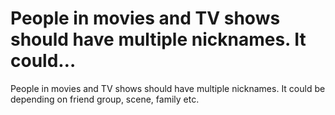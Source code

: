 # People in movies and TV shows should have multiple nicknames. It could…

People in movies and TV shows should have multiple nicknames. It could be depending on friend group, scene, family etc.

